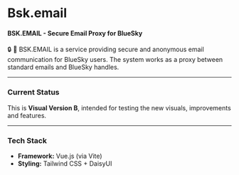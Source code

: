 # Bsk.email 


#### BSK.EMAIL - Secure Email Proxy for BlueSky
🔒 📧 BSK.EMAIL is a service providing secure and anonymous email communication for BlueSky users. The system works as a proxy between standard emails and BlueSky handles.

---

### Current Status

This is **Visual Version B**, intended for testing the new visuals, improvements and features.

---

### Tech Stack

- **Framework:** Vue.js (via Vite)  
- **Styling:** Tailwind CSS + DaisyUI  
